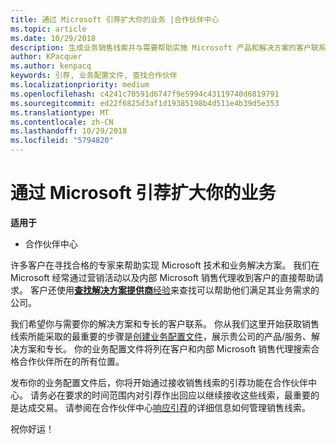 ```yaml
---
title: 通过 Microsoft 引荐扩大你的业务 |合作伙伴中心
ms.topic: article
ms.date: 10/29/2018
description: 生成业务销售线索并与需要帮助实施 Microsoft 产品和解决方案的客户联系。
author: KPacquer
ms.author: kenpacq
keywords: 引荐, 业务配置文件, 查找合作伙伴
ms.localizationpriority: medium
ms.openlocfilehash: c4241c70591d6747f9e5994c43119740d6819791
ms.sourcegitcommit: ed22f6825d3af1d19385198b4d511e4b39d5e353
ms.translationtype: MT
ms.contentlocale: zh-CN
ms.lasthandoff: 10/29/2018
ms.locfileid: "5794820"
---
```

<!-- FWLink:  https://go.microsoft.com/fwlink/?linkid=849775 (top of page) -->

# <a name="grow-your-business-with-referrals-from-microsoft"></a>通过 Microsoft 引荐扩大你的业务

**适用于**

-  合作伙伴中心

许多客户在寻找合格的专家来帮助实现 Microsoft 技术和业务解决方案。 我们在 Microsoft 经常通过营销活动以及内部 Microsoft 销售代理收到客户的直接帮助请求。 客户还使用[**查找解决方案提供商**经验](https://www.microsoft.com/solution-providers/search)来查找可以帮助他们满足其业务需求的公司。 

我们希望你与需要你的解决方案和专长的客户联系。 你从我们这里开始获取销售线索所能采取的最重要的步骤是[创建业务配置文件](create-a-marketing-profile.md)，展示贵公司的产品/服务、解决方案和专长。 你的业务配置文件将列在客户和内部 Microsoft 销售代理搜索合格合作伙伴所在的所有位置。 

 发布你的业务配置文件后，你将开始通过接收销售线索的引荐功能在合作伙伴中心。 请务必在要求的时间范围内对引荐作出回应以继续接收这些线索，最重要的是达成交易。 请参阅在合作伙伴中心[响应引荐](responding-to-referrals.md)的详细信息如何管理销售线索。  

祝你好运！

<!-- 
*  [Analyze your business profile](analyze-your-marketing-profile.md) Regularly review and optimize your business profile to make sure you’re getting in front of your target customers.
-->
